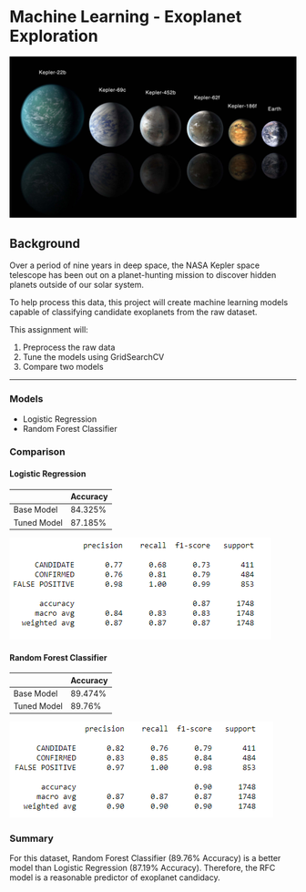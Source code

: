 # Machine Learning - Exoplanet Exploration

![image](Resources/exoplanets.jpg)

## Background

Over a period of nine years in deep space, the NASA Kepler space telescope has been out on a planet-hunting mission to discover hidden planets outside of our solar system.

To help process this data, this project will create machine learning models capable of classifying candidate exoplanets from the raw dataset.

This assignment will:

1. Preprocess the raw data
2. Tune the models using GridSearchCV
3. Compare two models

- - -

### Models

* Logistic Regression
* Random Forest Classifier


### Comparison

#### Logistic Regression

|           |Accuracy  |
|-----------|----------|
|Base Model |	84.325%|
|Tuned Model|	87.185%|


![image](Output/LR_Classification_Report.PNG)




#### Random Forest Classifier

|            |Accuracy   |
|------------|-----------|
|Base Model  |	  89.474%|
|Tuned Model |	   89.76%|


![image](Output/RF_Classification_Report.PNG)

### Summary


For this dataset, Random Forest Classifier (89.76% Accuracy) is a better model than Logistic Regression (87.19% Accuracy). Therefore, the RFC model is a reasonable predictor of exoplanet candidacy. 
